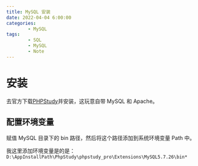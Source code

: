 ```yaml
---
title: MySQL 安装
date: 2022-04-04 6:00:00
categories:
        - MySQL
tags:
        - SQL
        - MySQL
        - Note
---
```


# 安装

去官方下载[PHPStudy](https://www.xp.cn/download.html)并安装，这玩意自带 MySQL 和 Apache。

## 配置环境变量

赋值 MySQL 目录下的 bin 路径，然后将这个路径添加到系统环境变量 Path 中。

我这里添加环境变量是的是：`D:\AppInstallPath\PhpStudy\phpstudy_pro\Extensions\MySQL5.7.26\bin*`

